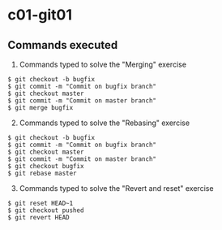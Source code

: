 # c01-git01

## Commands executed

1. Commands typed to solve the "Merging" exercise

```
$ git checkout -b bugfix
$ git commit -m "Commit on bugfix branch"
$ git checkout master
$ git commit -m "Commit on master branch"
$ git merge bugfix

```

2. Commands typed to solve the "Rebasing" exercise

```
$ git checkout -b bugfix
$ git commit -m "Commit on bugfix branch"
$ git checkout master
$ git commit -m "Commit on master branch"
$ git checkout bugfix
$ git rebase master

```

3. Commands typed to solve the "Revert and reset" exercise

```
$ git reset HEAD~1
$ git checkout pushed
$ git revert HEAD

```
